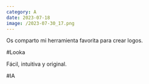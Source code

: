 ```yaml
--- 
category: A 
date: 2023-07-18 
image: /2023-07-30_17.png 
--- 
```


Os comparto mi herramienta favorita para crear logos. 

#Looka

Fácil, intuitiva y original. 

#IA